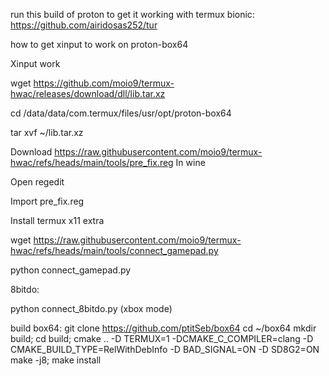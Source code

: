 run this build of proton to get it working with termux bionic: https://github.com/airidosas252/tur


how to get xinput to work on proton-box64

Xinput work 

wget https://github.com/moio9/termux-hwac/releases/download/dll/lib.tar.xz

cd /data/data/com.termux/files/usr/opt/proton-box64

tar xvf ~/lib.tar.xz


Download https://raw.githubusercontent.com/moio9/termux-hwac/refs/heads/main/tools/pre_fix.reg
In wine

Open regedit

Import pre_fix.reg

Install termux x11 extra


wget https://raw.githubusercontent.com/moio9/termux-hwac/refs/heads/main/tools/connect_gamepad.py

python connect_gamepad.py

8bitdo:

python connect_8bitdo.py (xbox mode)

build box64:
git clone https://github.com/ptitSeb/box64
cd ~/box64
        mkdir build; cd build; cmake .. -D TERMUX=1 -DCMAKE_C_COMPILER=clang -D CMAKE_BUILD_TYPE=RelWithDebInfo -D BAD_SIGNAL=ON -D SD8G2=ON
   make -j8; make install     
